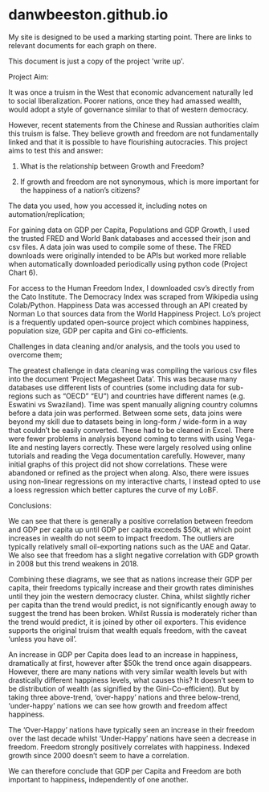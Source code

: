 # danwbeeston.github.io

My site is designed to be used a marking starting point. 
There are links to relevant documents for each graph on there.

This document is just a copy of the project 'write up'. 




Project Aim: 

It was once a truism in the West that economic advancement naturally led to social liberalization. 
Poorer nations, once they had amassed wealth, would adopt a style of governance similar to that of western democracy. 

However, recent statements from the Chinese and Russian authorities claim this truism is false.
They believe growth and freedom are not fundamentally linked and that it is possible to have flourishing autocracies. 
This project aims to test this and answer:

1.	What is the relationship between Growth and Freedom?

2.	If growth and freedom are not synonymous, which is more important for the happiness of a nation’s citizens?




The data you used, how you accessed it, including notes on automation/replication; 

For gaining data on GDP per Capita, Populations and GDP Growth, I used the trusted FRED and World Bank databases and accessed their json and csv files.
A data join was used to compile some of these. 
The FRED downloads were originally intended to be APIs but worked more reliable when automatically downloaded periodically using python code (Project Chart 6).

For access to the Human Freedom Index, I downloaded csv’s directly from the Cato Institute. 
The Democracy Index was scraped from Wikipedia using Colab/Python. 
Happiness Data was accessed through an API created by Norman Lo that sources data from the World Happiness Project. 
Lo’s project is a frequently updated open-source project which combines happiness, population size, GDP per capita and Gini co-efficients.


Challenges in data cleaning and/or analysis, and the tools you used to overcome them;

The greatest challenge in data cleaning was compiling the various csv files into the document ‘Project Megasheet Data’. 
This was because many databases use different lists of countries (some including data for sub-regions such as “OECD” “EU”) 
and countries have different names (e.g. Eswatini vs Swaziland). Time was spent manually aligning country columns before a data join was performed. 
Between some sets, data joins were beyond my skill due to datasets being in long-form / wide-form in a way that couldn’t be easily converted. 
These had to be cleaned in Excel. 
There were fewer problems in analysis beyond coming to terms with using Vega-lite and nesting layers correctly. 
These were largely resolved using online tutorials and reading the Vega documentation carefully. 
However, many initial graphs of this project did not show correlations. These were abandoned or refined as the project when along. 
Also, there were issues using non-linear regressions on my interactive charts, I instead opted to use a loess regression which better captures the curve of my LoBF. 




Conclusions:


We can see that there is generally a positive correlation between freedom and GDP per capita up until GDP per capita exceeds $50k, 
at which point increases in wealth do not seem to impact freedom. 
The outliers are typically relatively small oil-exporting nations such as the UAE and Qatar. 
We also see that freedom has a slight negative correlation with GDP growth in 2008 but this trend weakens in 2018. 

Combining these diagrams, we see that as nations increase their GDP per capita, their freedoms typically increase and their growth rates 
diminishes until they join the western democracy cluster. China, whilst slightly richer per capita than the trend would predict, is not 
significantly enough away to suggest the trend has been broken. Whilst Russia is moderately richer than the trend would predict, it is 
joined by other oil exporters. This evidence supports the original truism that wealth equals freedom, with the caveat ‘unless you have oil’.



An increase in GDP per Capita does lead to an increase in happiness, dramatically at first, however after $50k the trend once again disappears.
However, there are many nations with very similar wealth levels but with drastically different happiness levels, what causes this? It doesn’t 
seem to be distribution of wealth (as signified by the Gini-Co-efficient). But by taking three above-trend, ‘over-happy’ nations and three 
below-trend, ‘under-happy’ nations we can see how growth and freedom affect happiness. 

The ‘Over-Happy’ nations have typically seen an increase in their freedom over the last decade whilst ‘Under-Happy’ nations have seen a decrease
in freedom. Freedom strongly positively correlates with happiness.
Indexed growth since 2000 doesn’t seem to have a correlation.

We can therefore conclude that GDP per Capita and Freedom are both important to happiness, independently of one another. 


